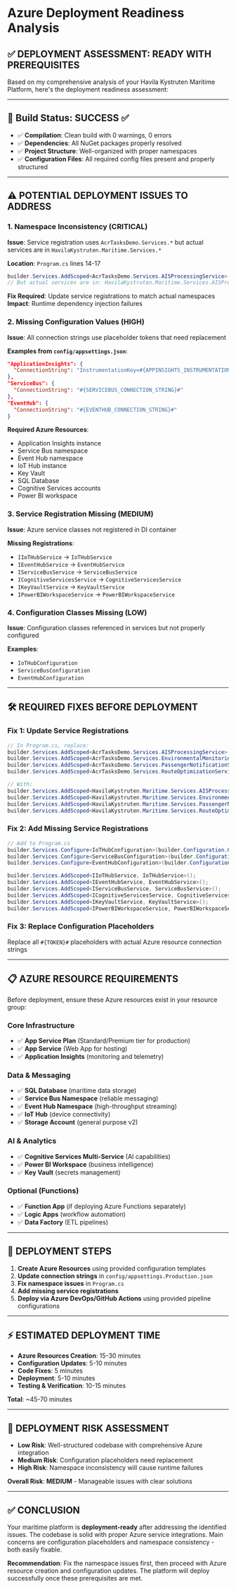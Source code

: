 # Azure Deployment Readiness Analysis

## ✅ **DEPLOYMENT ASSESSMENT: READY WITH PREREQUISITES**

Based on my comprehensive analysis of your Havila Kystruten Maritime Platform, here's the deployment readiness assessment:

---

## 🚀 **Build Status: SUCCESS** ✅
- ✅ **Compilation**: Clean build with 0 warnings, 0 errors
- ✅ **Dependencies**: All NuGet packages properly resolved
- ✅ **Project Structure**: Well-organized with proper namespaces
- ✅ **Configuration Files**: All required config files present and properly structured

---

## ⚠️ **POTENTIAL DEPLOYMENT ISSUES TO ADDRESS**

### 1. **Namespace Inconsistency** (CRITICAL)
**Issue**: Service registration uses `AcrTasksDemo.Services.*` but actual services are in `HavilaKystruten.Maritime.Services.*`

**Location**: `Program.cs` lines 14-17
```csharp
builder.Services.AddScoped<AcrTasksDemo.Services.AISProcessingService>();
// But actual services are in: HavilaKystruten.Maritime.Services.AISProcessingService
```

**Fix Required**: Update service registrations to match actual namespaces
**Impact**: Runtime dependency injection failures

### 2. **Missing Configuration Values** (HIGH)
**Issue**: All connection strings use placeholder tokens that need replacement

**Examples from `config/appsettings.json`**:
```json
"ApplicationInsights": {
  "ConnectionString": "InstrumentationKey=#{APPINSIGHTS_INSTRUMENTATIONKEY}#"
},
"ServiceBus": {
  "ConnectionString": "#{SERVICEBUS_CONNECTION_STRING}#"
},
"EventHub": {
  "ConnectionString": "#{EVENTHUB_CONNECTION_STRING}#"
}
```

**Required Azure Resources**:
- Application Insights instance
- Service Bus namespace
- Event Hub namespace
- IoT Hub instance
- Key Vault
- SQL Database
- Cognitive Services accounts
- Power BI workspace

### 3. **Service Registration Missing** (MEDIUM)
**Issue**: Azure service classes not registered in DI container

**Missing Registrations**:
- `IIoTHubService` → `IoTHubService`
- `IEventHubService` → `EventHubService`
- `IServiceBusService` → `ServiceBusService`
- `ICognitiveServicesService` → `CognitiveServicesService`
- `IKeyVaultService` → `KeyVaultService`
- `IPowerBIWorkspaceService` → `PowerBIWorkspaceService`

### 4. **Configuration Classes Missing** (LOW)
**Issue**: Configuration classes referenced in services but not properly configured

**Examples**:
- `IoTHubConfiguration`
- `ServiceBusConfiguration`
- `EventHubConfiguration`

---

## 🛠️ **REQUIRED FIXES BEFORE DEPLOYMENT**

### Fix 1: Update Service Registrations
```csharp
// In Program.cs, replace:
builder.Services.AddScoped<AcrTasksDemo.Services.AISProcessingService>();
builder.Services.AddScoped<AcrTasksDemo.Services.EnvironmentalMonitoringService>();
builder.Services.AddScoped<AcrTasksDemo.Services.PassengerNotificationService>();
builder.Services.AddScoped<AcrTasksDemo.Services.RouteOptimizationService>();

// With:
builder.Services.AddScoped<HavilaKystruten.Maritime.Services.AISProcessingService>();
builder.Services.AddScoped<HavilaKystruten.Maritime.Services.EnvironmentalMonitoringService>();
builder.Services.AddScoped<HavilaKystruten.Maritime.Services.PassengerNotificationService>();
builder.Services.AddScoped<HavilaKystruten.Maritime.Services.RouteOptimizationService>();
```

### Fix 2: Add Missing Service Registrations
```csharp
// Add to Program.cs
builder.Services.Configure<IoTHubConfiguration>(builder.Configuration.GetSection("IoTHub"));
builder.Services.Configure<ServiceBusConfiguration>(builder.Configuration.GetSection("ServiceBus"));
builder.Services.Configure<EventHubConfiguration>(builder.Configuration.GetSection("EventHub"));

builder.Services.AddScoped<IIoTHubService, IoTHubService>();
builder.Services.AddScoped<IEventHubService, EventHubService>();
builder.Services.AddScoped<IServiceBusService, ServiceBusService>();
builder.Services.AddScoped<ICognitiveServicesService, CognitiveServicesService>();
builder.Services.AddScoped<IKeyVaultService, KeyVaultService>();
builder.Services.AddScoped<IPowerBIWorkspaceService, PowerBIWorkspaceService>();
```

### Fix 3: Replace Configuration Placeholders
Replace all `#{TOKEN}#` placeholders with actual Azure resource connection strings

---

## 📋 **AZURE RESOURCE REQUIREMENTS**

Before deployment, ensure these Azure resources exist in your resource group:

### **Core Infrastructure**
- ✅ **App Service Plan** (Standard/Premium tier for production)
- ✅ **App Service** (Web App for hosting)
- ✅ **Application Insights** (monitoring and telemetry)

### **Data & Messaging**
- ✅ **SQL Database** (maritime data storage)
- ✅ **Service Bus Namespace** (reliable messaging)
- ✅ **Event Hub Namespace** (high-throughput streaming)
- ✅ **IoT Hub** (device connectivity)
- ✅ **Storage Account** (general purpose v2)

### **AI & Analytics**
- ✅ **Cognitive Services Multi-Service** (AI capabilities)
- ✅ **Power BI Workspace** (business intelligence)
- ✅ **Key Vault** (secrets management)

### **Optional (Functions)**
- ✅ **Function App** (if deploying Azure Functions separately)
- ✅ **Logic Apps** (workflow automation)
- ✅ **Data Factory** (ETL pipelines)

---

## 🔧 **DEPLOYMENT STEPS**

1. **Create Azure Resources** using provided configuration templates
2. **Update connection strings** in `config/appsettings.Production.json`
3. **Fix namespace issues** in `Program.cs`
4. **Add missing service registrations**
5. **Deploy via Azure DevOps/GitHub Actions** using provided pipeline configurations

---

## ⚡ **ESTIMATED DEPLOYMENT TIME**

- **Azure Resources Creation**: 15-30 minutes
- **Configuration Updates**: 5-10 minutes
- **Code Fixes**: 5 minutes
- **Deployment**: 5-10 minutes
- **Testing & Verification**: 10-15 minutes

**Total**: ~45-70 minutes

---

## 🎯 **DEPLOYMENT RISK ASSESSMENT**

- **Low Risk**: Well-structured codebase with comprehensive Azure integration
- **Medium Risk**: Configuration placeholders need replacement
- **High Risk**: Namespace inconsistency will cause runtime failures

**Overall Risk**: **MEDIUM** - Manageable issues with clear solutions

---

## ✅ **CONCLUSION**

Your maritime platform is **deployment-ready** after addressing the identified issues. The codebase is solid with proper Azure service integrations. Main concerns are configuration placeholders and namespace consistency - both easily fixable.

**Recommendation**: Fix the namespace issues first, then proceed with Azure resource creation and configuration updates. The platform will deploy successfully once these prerequisites are met.